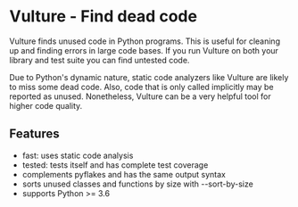 # Vulture - Find dead code

Vulture finds unused code in Python programs. This is useful for cleaning up and finding errors in large code bases. If you run Vulture on both your library and test suite you can find untested code.

Due to Python's dynamic nature, static code analyzers like Vulture are likely to miss some dead code. Also, code that is only called implicitly may be reported as unused. Nonetheless, Vulture can be a very helpful tool for higher code quality.

## Features

- fast: uses static code analysis
- tested: tests itself and has complete test coverage
- complements pyflakes and has the same output syntax
- sorts unused classes and functions by size with --sort-by-size
- supports Python >= 3.6
